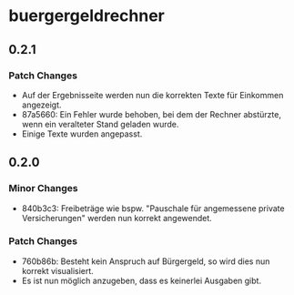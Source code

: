 # buergergeldrechner

## 0.2.1

### Patch Changes

- Auf der Ergebnisseite werden nun die korrekten Texte für Einkommen angezeigt.
- 87a5660: Ein Fehler wurde behoben, bei dem der Rechner abstürzte, wenn ein veralteter Stand geladen wurde.
- Einige Texte wurden angepasst.

## 0.2.0

### Minor Changes

- 840b3c3: Freibeträge wie bspw. "Pauschale für angemessene private Versicherungen" werden nun korrekt angewendet.

### Patch Changes

- 760b86b: Besteht kein Anspruch auf Bürgergeld, so wird dies nun korrekt visualisiert.
- Es ist nun möglich anzugeben, dass es keinerlei Ausgaben gibt.
